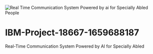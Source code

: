 ![Real Time Communication System Powered by ai for Specially Abled People](https://user-images.githubusercontent.com/102532995/202862346-906a61f7-eea2-45bf-9016-3c99c8599af6.gif)
# IBM-Project-18667-1659688187
Real-Time Communication System Powered by AI for Specially Abled

